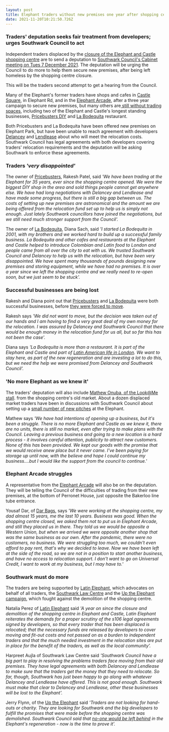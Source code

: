 ```yaml
---
layout: post
title: Elephant traders without new premises one year after shopping centre closes
date: 2021-11-20T10:21:50.726Z
---
```

### Traders' deputation seeks fair treatment from developers; urges Southwark Council to act

Independent traders displaced by the [closure of the Elephant and Castle shopping centre](https://www.london-se1.co.uk/news/view/10407) are to send a deputation to [Southwark Council's Cabinet meeting   on Tues 7 December 2021](https://moderngov.southwark.gov.uk/ieListDocuments.aspx?CId=302&MId=7017&Ver=4). The deputation will be urging the Council to do more to help them secure new premises, after being left homeless by the shopping centre closure.

This will be the traders second attempt to get a hearing from the Council.  

Many of the Elephant's former traders have shops and cafes in [Castle Square](https://www.castlesquarelondon.com/), in Elephant Rd, and in the [Elephant Arcade](https://www.elephantarcade.com/), after a three year campaign to secure new premises, but many others are[ still without trading spaces](https://www.35percent.org/elephant-traders-still-homeless/), including two of the Elephant and Castle's longest standing businesses, [Pricebusters DIY](https://www.southwarknews.co.uk/news/popular-diy-shop-elephant-castle-shopping-centre-gets-lease-extended-3-months/) and [La Bodequita](https://www.elephantandcastle.org.uk/about-elephant-and-castle/la-bodeguita/) restaurant.

Both Pricebusters and La Bodequita have been offered new premises on Elephant Park, but have been unable to reach agreement with developers [Delancey](https://www.delancey.com/elephant-and-castle-redevelopment.html) and [Lendlease](https://www.elephantpark.co.uk/about-elephant-park/lendlease/) about who will meet the relocation costs.  Southwark Council has legal agreements with both developers covering traders' relocation requirements and the deputation will be asking Southwark to enforce these agreements.

### Traders *'very disappointed'*

The owner of [Pricebusters](https://www.southwarknews.co.uk/news/popular-diy-shop-elephant-castle-shopping-centre-gets-lease-extended-3-months/), Rakesh Patel, said *'We have been trading at the Elephant for 35 years, ever since the shopping centre opened.  We were the biggest DIY shop in the area and sold things people cannot get anywhere else.  We have had long negotiations with Delancey and Lendlease and have made some progress, but there is still a big gap between us.  The costs of setting up new premises are astronomical and the amount we are being offered from the relocation fund set up to help us is simply not enough.  Just lately Southwark councillors have joined the negotiations, but we still need much stronger support from the Council'.*

The owner of [La Bodequita](https://www.elephantandcastle.org.uk/about-elephant-and-castle/la-bodeguita/), Diana Sach, said *'I started La Bodequita in 2001, with my brothers and we worked hard to build up a successful family business.  La Bodequita and other cafes and restaurants at the Elephant and Castle helped to introduce Colombian and Latin food to London and people came from all over the city to eat with us.  We trusted Southwark Council and Delancey to help us with the relocation, but have been very disappointed.  We have spent many thousands of pounds designing new premises and storing equipment, while we have had no premises.  It is over a year since we left the shopping centre and we really need to re-open soon, but we just seem to be stuck'.*

### Successful businesses are being lost

Rakesh and Diana point out that [Pricebusters](https://www.southwarknews.co.uk/news/popular-diy-shop-elephant-castle-shopping-centre-gets-lease-extended-3-months/) and [La Bodequita](https://www.elephantandcastle.org.uk/about-elephant-and-castle/la-bodeguita/) were both successful businesses, before [they were forced to move](https://www.35percent.org/shopping-centre-closes-but-campaign-for-traders-continues/).

Rakesh says *'We did not want to move, but the decision was taken out of our hands and I am having to find a very great deal of my own money for the relocation.  I was assured by Delancey and Southwark Council that there would be enough money in the relocation fund for us all, but so far this has not been the case'.*

Diana says *'La Bodequita is more than a restaurant.  It is part of the Elephant and Castle and part of [Latin American life in London](https://www.trustforlondon.org.uk/publications/no-longer-invisible-latin-american-community-london/).  We want to stay here, as part of the new regeneration and are investing a lot to do this, but we need the help we were promised from Delancey and Southwark Council'.*

### 'No more Elephant as we knew it'

The traders' deputation will also include [Mathew Onuba, of the Look@Me stall](https://latinelephant.org/displaced-traders-with-no-relocation/#Onubas). from the shopping centre's old market.  About a dozen displaced market traders have been in discussions with Southwark Council about setting up a [small number of new pitches](https://www.35percent.org/shopping-centre-traders-propose-new-stalls-for-the-elephant/) at the Elephant.

Mathew says *'We have had intentions of opening up a business, but it's been a struggle.  There is no more Elephant and Castle as we knew it, there are no units, there is still no market, even after trying to make plans with the Council.  Leaving a previous business and going to a new location is a hard process - it involves careful attention, publicity to attract new customers.  None of this has been provided.  We kept our goods with the promise that we would receive anew place but it never came.  I've been paying for storage up until now, with the believe and hope I could continue my business....but I would like the support from the council to continue.'*

### Elephant Arcade struggles

A representative from the [Elephant Arcade](https://www.elephantandcastle.org.uk/wp-content/uploads/2020/10/ElephantArcadeC.pdf) will also be on the deputation.  They will be telling the Council of the difficulties of trading from their new premises, at the bottom of Perronet House, just opposite the Bakerloo line tube entrance.

Yousaf Dar, of [Dar Bags](https://www.elephantandcastle.org.uk/wp-content/uploads/2020/10/ElephantArcadeC.pdf), says *'We were working at the shopping centre, my dad almost 15 years, me the last 10 years.  Business was good.  When the shopping centre closed, we asked them not to put us in Elephant Arcade, and still they placed us in there.  They told us we would be opposite a Western Union, but when we arrived we were opposite another shop that was the same business as our own.  After the pandemic, there were no customers, no business.  We were struggling too much, we couldn't even afford to pay rent, that's why we decided to leave. Now we have been left at the side of the road, so we are not in a position to start another business, and have no access to relocation support.  I don't want to go on Universal Credit, I want to work at my business, but I may have to.'*

### Southwark must do more

The traders are being supported by [Latin Elephant](https://latinelephant.org/), which advocates on behalf of all traders, the [Southwark Law Centre](https://www.southwarklawcentre.org.uk/) and the [Up the Elephant campaign](https://twitter.com/uptheelephant_), which fought against the demolition of the shopping centre.

Natalia Perez of [Latin Elephant](https://latinelephant.org/displaced-traders-with-no-relocation/#Onubas) said *'A year on since the closure and demolition of the shopping centre in Elephant and Castle, Latin Elephant reiterates the demands for a proper scrutiny of the s106 legal agreements signed by developers, so that every trader that has been displaced is relocated; that the necessary funds are released by developers to cover moving and fit-out costs and not passed on as a burden to independent traders and that the much needed investment in the relocation sites are put in place for the benefit of the traders, as well as the local community'.*

Harpreet Aujla of Southwark Law Centre said *'Southwark Council have a big part to play in resolving the problems traders face moving from their old premises.  They have legal agreements with both Delancey and Lendlease to make sure that the traders get the money that they need to relocate.  So far, though, Southwark has just been happy to go along with whatever Delancey and Lendlease have offered.  This is not good enough.  Southwark must make that clear to Delancey and Lendlease, other these businesses will be lost to the Elephant'.*

Jerry Flynn, of the [Up the Elephant](https://twitter.com/SouthwarkNotes/status/1461854475703009288) said *'Traders are not looking for hand-outs or charity.  They are looking for Southwark and the big developers to fulfill the promises that were made before the shopping centre was demolished.  Southwark Council said that [no-one would be left behind](https://southwarkawards.co.uk/redevelopment-of-elephant-and-castle-shopping-centre-moves-forward/) in the Elephant's regeneration - now is the time to  prove it'.*